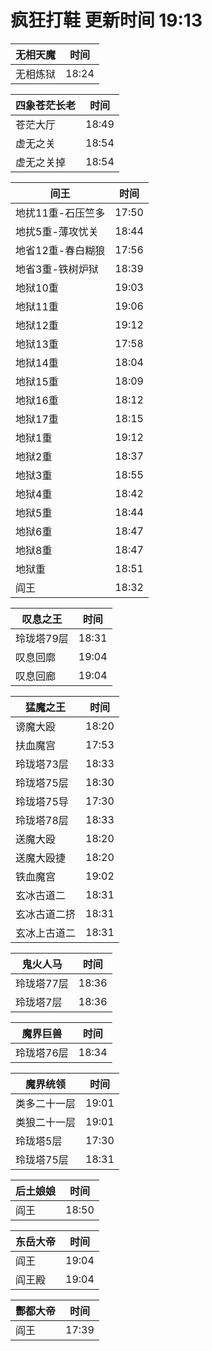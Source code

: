 # 疯狂打鞋 更新时间 19:13

| 无相天魔   | 时间    |
|--------|-------|
| 无相炼狱 | 18:24 |

| 四象苍茫长老   | 时间    |
|--------|-------|
| 苍茫大厅 | 18:49 |
| 虚无之关 | 18:54 |
| 虚无之关掉 | 18:54 |

| 间王   | 时间    |
|--------|-------|
| 地扰11重-石压竺多 | 17:50 |
| 地扰5重-薄攻忧关 | 18:44 |
| 地省12重-春白糊狼 | 17:56 |
| 地省3重-铁树炉狱 | 18:39 |
| 地狱10重 | 19:03 |
| 地狱11重 | 19:06 |
| 地狱12重 | 19:12 |
| 地狱13重 | 17:58 |
| 地狱14重 | 18:04 |
| 地狱15重 | 18:09 |
| 地狱16重 | 18:12 |
| 地狱17重 | 18:15 |
| 地狱1重 | 19:12 |
| 地狱2重 | 18:37 |
| 地狱3重 | 18:55 |
| 地狱4重 | 18:42 |
| 地狱5重 | 18:44 |
| 地狱6重 | 18:47 |
| 地狱8重 | 18:47 |
| 地狱重 | 18:51 |
| 阎王 | 18:32 |

| 叹息之王   | 时间    |
|--------|-------|
| 玲珑塔79层 | 18:31 |
| 叹息回廓 | 19:04 |
| 叹息回廊 | 19:04 |

| 猛魔之王   | 时间    |
|--------|-------|
| 谤魔大殴 | 18:20 |
| 扶血魔宫 | 17:53 |
| 玲珑塔73层 | 18:33 |
| 玲珑塔75层 | 18:30 |
| 玲珑塔75导 | 17:30 |
| 玲珑塔78层 | 18:33 |
| 送魔大殴 | 18:20 |
| 送魔大殴捷 | 18:20 |
| 铁血魔宫 | 19:02 |
| 玄冰古道二 | 18:31 |
| 玄冰古道二挤 | 18:31 |
| 玄冰上古道二 | 18:31 |

| 鬼火人马   | 时间    |
|--------|-------|
| 玲珑塔77层 | 18:36 |
| 玲珑塔7层 | 18:36 |

| 魔界巨兽   | 时间    |
|--------|-------|
| 玲珑塔76层 | 18:34 |

| 魔界统领   | 时间    |
|--------|-------|
| 类多二十一层 | 19:01 |
| 类狼二十一层 | 19:01 |
| 玲珑塔5层 | 17:30 |
| 玲珑塔75层 | 18:31 |

| 后土娘娘   | 时间    |
|--------|-------|
| 阎王 | 18:50 |

| 东岳大帝   | 时间    |
|--------|-------|
| 阎王 | 19:04 |
| 阎王殿 | 19:04 |

| 酆都大帝   | 时间    |
|--------|-------|
| 阎王 | 17:39 |